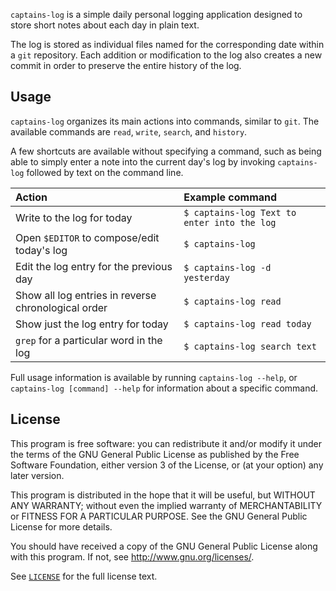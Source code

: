 `captains-log` is a simple daily personal logging application designed to store
short notes about each day in plain text.

The log is stored as individual files named for the corresponding date within a
`git` repository. Each addition or modification to the log also creates a
new commit in order to preserve the entire history of the log.

## Usage

`captains-log` organizes its main actions into commands, similar to `git`.
The available commands are `read`, `write`, `search`, and `history`.

A few shortcuts are available without specifying a command, such as being able
to simply enter a note into the current day's log by invoking `captains-log`
followed by text on the command line.

| Action | Example command |
| :-- | :-- |
| Write to the log for today | `$ captains-log Text to enter into the log` |
| Open `$EDITOR` to compose/edit today's log | `$ captains-log` |
| Edit the log entry for the previous day | `$ captains-log -d yesterday` |
| Show all log entries in reverse chronological order | `$ captains-log read` |
| Show just the log entry for today | `$ captains-log read today` |
| `grep` for a particular word in the log | `$ captains-log search text` |

Full usage information is available by running `captains-log --help`, or
`captains-log [command] --help` for information about a specific command.

## License

This program is free software: you can redistribute it and/or modify
it under the terms of the GNU General Public License as published by
the Free Software Foundation, either version 3 of the License, or
(at your option) any later version.

This program is distributed in the hope that it will be useful,
but WITHOUT ANY WARRANTY; without even the implied warranty of
MERCHANTABILITY or FITNESS FOR A PARTICULAR PURPOSE.  See the
GNU General Public License for more details.

You should have received a copy of the GNU General Public License
along with this program.  If not, see <http://www.gnu.org/licenses/>.

See [`LICENSE`](/LICENSE) for the full license text.
